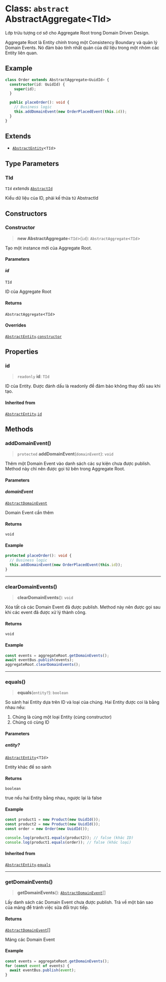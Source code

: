 # Class: `abstract` AbstractAggregate\<TId\>

Lớp trừu tượng cơ sở cho Aggregate Root trong Domain Driven Design.

Aggregate Root là Entity chính trong một Consistency Boundary và quản lý Domain Events.
Nó đảm bảo tính nhất quán của dữ liệu trong một nhóm các Entity liên quan.

## Example

```typescript
class Order extends AbstractAggregate<UuidId> {
  constructor(id: UuidId) {
    super(id);
  }

  public placeOrder(): void {
    // Business logic
    this.addDomainEvent(new OrderPlacedEvent(this.id));
  }
}
```

## Extends

- [`AbstractEntity`](/libraries/common-domain/Class.AbstractEntity.md)\<`TId`\>

## Type Parameters

### TId

`TId` *extends* [`AbstractId`](/libraries/common-domain/Class.AbstractId.md)

Kiểu dữ liệu của ID, phải kế thừa từ AbstractId

## Constructors

<a id="constructor"></a>

### Constructor

> **new AbstractAggregate**\<`TId`\>(`id`): `AbstractAggregate`\<`TId`\>

Tạo một instance mới của Aggregate Root.

#### Parameters

##### id

`TId`

ID của Aggregate Root

#### Returns

`AbstractAggregate`\<`TId`\>

#### Overrides

[`AbstractEntity`](/libraries/common-domain/Class.AbstractEntity.md).[`constructor`](/libraries/common-domain/Class.AbstractEntity.md#constructor)

## Properties

<a id="id"></a>

### id

> `readonly` **id**: `TId`

ID của Entity. Được đánh dấu là readonly để đảm bảo không thay đổi sau khi tạo.

#### Inherited from

[`AbstractEntity`](/libraries/common-domain/Class.AbstractEntity.md).[`id`](/libraries/common-domain/Class.AbstractEntity.md#id)

## Methods

<a id="adddomainevent"></a>

### addDomainEvent()

> `protected` **addDomainEvent**(`domainEvent`): `void`

Thêm một Domain Event vào danh sách các sự kiện chưa được publish.
Method này chỉ nên được gọi từ bên trong Aggregate Root.

#### Parameters

##### domainEvent

[`AbstractDomainEvent`](/libraries/common-domain/Class.AbstractDomainEvent.md)

Domain Event cần thêm

#### Returns

`void`

#### Example

```typescript
protected placeOrder(): void {
  // Business logic
  this.addDomainEvent(new OrderPlacedEvent(this.id));
}
```

***

<a id="cleardomainevents"></a>

### clearDomainEvents()

> **clearDomainEvents**(): `void`

Xóa tất cả các Domain Event đã được publish.
Method này nên được gọi sau khi các event đã được xử lý thành công.

#### Returns

`void`

#### Example

```typescript
const events = aggregateRoot.getDomainEvents();
await eventBus.publish(events);
aggregateRoot.clearDomainEvents();
```

***

<a id="equals"></a>

### equals()

> **equals**(`entity?`): `boolean`

So sánh hai Entity dựa trên ID và loại của chúng.
Hai Entity được coi là bằng nhau nếu:
1. Chúng là cùng một loại Entity (cùng constructor)
2. Chúng có cùng ID

#### Parameters

##### entity?

[`AbstractEntity`](/libraries/common-domain/Class.AbstractEntity.md)\<`TId`\>

Entity khác để so sánh

#### Returns

`boolean`

true nếu hai Entity bằng nhau, ngược lại là false

#### Example

```typescript
const product1 = new Product(new UuidId());
const product2 = new Product(new UuidId());
const order = new Order(new UuidId());

console.log(product1.equals(product2)); // false (khác ID)
console.log(product1.equals(order)); // false (khác loại)
```

#### Inherited from

[`AbstractEntity`](/libraries/common-domain/Class.AbstractEntity.md).[`equals`](/libraries/common-domain/Class.AbstractEntity.md#equals)

***

<a id="getdomainevents"></a>

### getDomainEvents()

> **getDomainEvents**(): [`AbstractDomainEvent`](/libraries/common-domain/Class.AbstractDomainEvent.md)[]

Lấy danh sách các Domain Event chưa được publish.
Trả về một bản sao của mảng để tránh việc sửa đổi trực tiếp.

#### Returns

[`AbstractDomainEvent`](/libraries/common-domain/Class.AbstractDomainEvent.md)[]

Mảng các Domain Event

#### Example

```typescript
const events = aggregateRoot.getDomainEvents();
for (const event of events) {
  await eventBus.publish(event);
}
```
